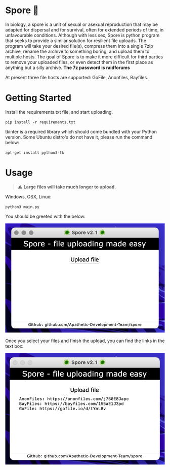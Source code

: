 # Spore :microbe:

In biology, a spore is a unit of sexual or asexual reproduction that may be adapted for dispersal and for survival, often for extended periods of time, in unfavourable conditions. Although with less sex, Spore is python program that seeks to provide a similar solution for resilient file uploads. The program will take your desired file(s), compress them into a single 7zip archive, rename the archive to something boring, and upload them to multiple hosts. The goal of Spore is to make it more difficult for third parties to remove your uploaded files, or even detect them in the first place as anything but a silly archive. **The 7z password is raidforums**

At present three file hosts are supported: GoFile, Anonfiles, Bayfiles. 

# Getting Started

Install the requirements.txt file, and start uploading.

`pip install -r requirements.txt`

tkinter is a required library which should come bundled with your Python version. Some Ubuntu distro's do not have it, please run the command below:

`apt-get install python3-tk`

# Usage

> :warning: **Large files will take much longer to upload.**

Windows, OSX, Linux:

`python3 main.py`

You should be greeted with the below:

![spore](images/main.png)

Once you select your files and finish the upload, you can find the links in the text box:

![uploaded](images/main-downloaded.png)

